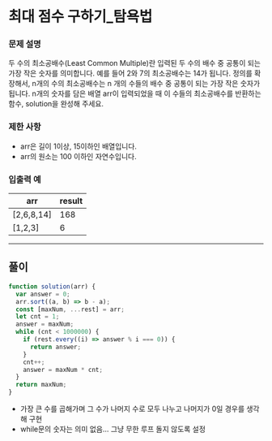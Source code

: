 # 최대 점수 구하기\_탐욕법

### 문제 설명

두 수의 최소공배수(Least Common Multiple)란 입력된 두 수의 배수 중 공통이 되는 가장 작은 숫자를 의미합니다. 예를 들어 2와 7의 최소공배수는 14가 됩니다. 정의를 확장해서, n개의 수의 최소공배수는 n 개의 수들의 배수 중 공통이 되는 가장 작은 숫자가 됩니다. n개의 숫자를 담은 배열 arr이 입력되었을 때 이 수들의 최소공배수를 반환하는 함수, solution을 완성해 주세요.

### 제한 사항

- arr은 길이 1이상, 15이하인 배열입니다.
- arr의 원소는 100 이하인 자연수입니다.

### 입출력 예

| arr        | result |
| ---------- | ------ |
| [2,6,8,14] | 168    |
| [1,2,3]    | 6      |

---

## 풀이

```js
function solution(arr) {
  var answer = 0;
  arr.sort((a, b) => b - a);
  const [maxNum, ...rest] = arr;
  let cnt = 1;
  answer = maxNum;
  while (cnt < 1000000) {
    if (rest.every((i) => answer % i === 0)) {
      return answer;
    }
    cnt++;
    answer = maxNum * cnt;
  }
  return maxNum;
}
```

- 가장 큰 수를 곱해가며 그 수가 나머지 수로 모두 나누고 나머지가 0일 경우를 생각해 구현
- while문의 숫자는 의미 없음... 그냥 무한 루프 돌지 않도록 설정
